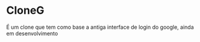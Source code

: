 # CloneG
É um clone que tem como base a antiga interface de login do google, ainda em desenvolvimento
